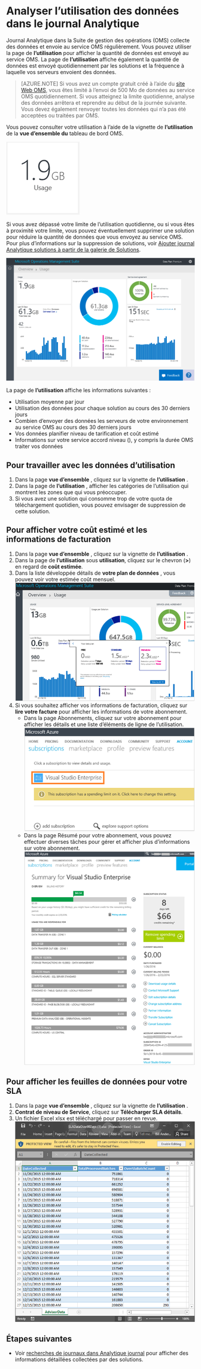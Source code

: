 <properties
    pageTitle="Analyser l’utilisation des données dans le journal Analytique | Microsoft Azure"
    description="Vous pouvez utiliser la page de l’utilisation de journal Analytique pour afficher la quantité de données est envoyé au service OMS."
    services="log-analytics"
    documentationCenter=""
    authors="bandersmsft"
    manager="jwhit"
    editor=""/>

<tags
    ms.service="log-analytics"
    ms.workload="na"
    ms.tgt_pltfrm="na"
    ms.devlang="na"
    ms.topic="get-started-article"
    ms.date="08/11/2016"
    ms.author="banders"/>

# <a name="analyze-data-usage-in-log-analytics"></a>Analyser l’utilisation des données dans le journal Analytique

Journal Analytique dans la Suite de gestion des opérations (OMS) collecte des données et envoie au service OMS régulièrement.  Vous pouvez utiliser la page de **l’utilisation** pour afficher la quantité de données est envoyé au service OMS. La page de **l’utilisation** affiche également la quantité de données est envoyé quotidiennement par les solutions et la fréquence à laquelle vos serveurs envoient des données.

>[AZURE.NOTE] Si vous avez un compte gratuit créé à l’aide du [site Web OMS](http://www.microsoft.com/oms), vous êtes limité à l’envoi de 500 Mo de données au service OMS quotidiennement. Si vous atteignez la limite quotidienne, analyse des données arrêtera et reprendre au début de la journée suivante. Vous devez également renvoyer toutes les données qui n’a pas été acceptées ou traitées par OMS.

Vous pouvez consulter votre utilisation à l’aide de la vignette de **l’utilisation** de la **vue d’ensemble du** tableau de bord OMS.

![vignette de l’utilisation](./media/log-analytics-usage/usage-tile.png)

Si vous avez dépassé votre limite de l’utilisation quotidienne, ou si vous êtes à proximité votre limite, vous pouvez éventuellement supprimer une solution pour réduire la quantité de données que vous envoyez au service OMS. Pour plus d’informations sur la suppression de solutions, voir [Ajouter journal Analytique solutions à partir de la galerie de Solutions](log-analytics-add-solutions.md).

![tableau de bord de l’utilisation](./media/log-analytics-usage/usage-dashboard.png)

La page de **l’utilisation** affiche les informations suivantes :

- Utilisation moyenne par jour
- Utilisation des données pour chaque solution au cours des 30 derniers jours
- Combien d’envoyer des données les serveurs de votre environnement au service OMS au cours des 30 derniers jours
- Vos données planifier niveau de tarification et coût estimé
- Informations sur votre service accord niveau (), y compris la durée OMS traiter vos données

## <a name="to-work-with-usage-data"></a>Pour travailler avec les données d’utilisation

1. Dans la page **vue d’ensemble** , cliquez sur la vignette de **l’utilisation** .
2. Dans la page de **l’utilisation** , afficher les catégories de l’utilisation qui montrent les zones que qui vous préoccuper.
3. Si vous avez une solution qui consomme trop de votre quota de téléchargement quotidien, vous pouvez envisager de suppression de cette solution.

## <a name="to-view-your-estimated-cost-and-billing-information"></a>Pour afficher votre coût estimé et les informations de facturation
1. Dans la page **vue d’ensemble** , cliquez sur la vignette de **l’utilisation** .
2. Dans la page de **l’utilisation** sous **utilisation**, cliquez sur le chevron (**>**) en regard de **coût estimée**.
3. Dans la liste développée détails de **votre plan de données** , vous pouvez voir votre estimée coût mensuel.  
    ![Votre plan de données](./media/log-analytics-usage/usage-data-plan.png)
4. Si vous souhaitez afficher vos informations de facturation, cliquez sur **lire votre facture** pour afficher les informations de votre abonnement.
    - Dans la page Abonnements, cliquez sur votre abonnement pour afficher les détails et une liste d’éléments de ligne de l’utilisation.  
        ![abonnement](./media/log-analytics-usage/usage-sub01.png)
    - Dans la page Résumé pour votre abonnement, vous pouvez effectuer diverses tâches pour gérer et afficher plus d’informations sur votre abonnement.  
        ![Détails de l’abonnement](./media/log-analytics-usage/usage-sub02.png)

## <a name="to-view-data-batches-for-your-sla"></a>Pour afficher les feuilles de données pour votre SLA
1. Dans la page **vue d’ensemble** , cliquez sur la vignette de **l’utilisation** .
2. **Contrat de niveau de Service**, cliquez sur **Télécharger SLA détails**.
3. Un fichier Excel xlsx est téléchargé pour passer en revue.  
    ![Détails de SLA](./media/log-analytics-usage/usage-sla-details.png)

## <a name="next-steps"></a>Étapes suivantes

- Voir [recherches de journaux dans Analytique journal](log-analytics-log-searches.md) pour afficher des informations détaillées collectées par des solutions.
